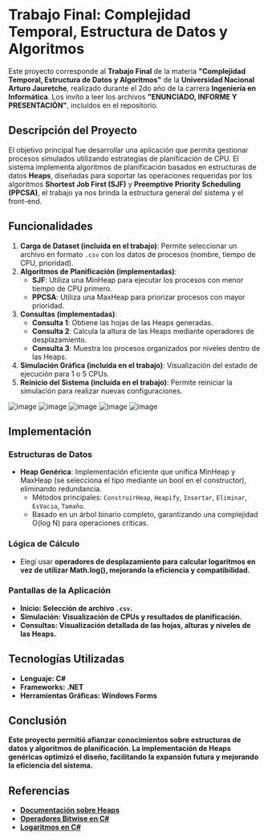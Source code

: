# Trabajo Final: Complejidad Temporal, Estructura de Datos y Algoritmos

Este proyecto corresponde al **Trabajo Final** de la materia **"Complejidad Temporal, Estructura de Datos y Algoritmos"** de la **Universidad Nacional Arturo Jauretche**, realizado durante el 2do año de la carrera **Ingeniería en Informática**. Los invito a leer los archivos **"ENUNCIADO, INFORME Y PRESENTACIÓN"**, incluídos en el repositorio.

## Descripción del Proyecto
El objetivo principal fue desarrollar una aplicación que permita gestionar procesos simulados utilizando estrategias de planificación de CPU. El sistema implementa algoritmos de planificación basados en estructuras de datos **Heaps**, diseñadas para soportar las operaciones requeridas por los algoritmos **Shortest Job First (SJF)** y **Preemptive Priority Scheduling (PPCSA)**, el trabajo ya nos brinda la estructura general del sistema y el front-end.

## Funcionalidades

1. **Carga de Dataset (incluída en el trabajo)**: Permite seleccionar un archivo en formato `.csv` con los datos de procesos (nombre, tiempo de CPU, prioridad).  
2. **Algoritmos de Planificación (implementadas)**:
   - **SJF**: Utiliza una MinHeap para ejecutar los procesos con menor tiempo de CPU primero.
   - **PPCSA**: Utiliza una MaxHeap para priorizar procesos con mayor prioridad.
3. **Consultas (implementadas)**:
   - **Consulta 1**: Obtiene las hojas de las Heaps generadas.
   - **Consulta 2**: Calcula la altura de las Heaps mediante operadores de desplazamiento.
   - **Consulta 3**: Muestra los procesos organizados por niveles dentro de las Heaps.
4. **Simulación Gráfica (incluída en el trabajo)**: Visualización del estado de ejecución para 1 o 5 CPUs.
5. **Reinicio del Sistema (incluída en el trabajo)**: Permite reiniciar la simulación para realizar nuevas configuraciones.

![image](https://github.com/user-attachments/assets/0fb10218-413a-4a03-82cb-f7716adbc060)
![image](https://github.com/user-attachments/assets/687c197e-8d14-422d-9869-a72d290744b9)
![image](https://github.com/user-attachments/assets/f6b22328-97ae-49b7-829e-44ba5385b947)
![image](https://github.com/user-attachments/assets/1a3d9321-b73e-4c4c-be2a-372ec3c909e7)
![image](https://github.com/user-attachments/assets/48b44f30-1c41-4e11-ab41-c3ef023a31da)


## Implementación
### Estructuras de Datos
- **Heap Genérica**: Implementación eficiente que unifica MinHeap y MaxHeap (se selecciona el tipo mediante un bool en el constructor), eliminando redundancia. 
  - Métodos principales: `ConstruirHeap`, `Heapify`, `Insertar`, `Eliminar`, `EsVacia`, `Tamaño`.
  - Basado en un árbol binario completo, garantizando una complejidad O(log N) para operaciones críticas.

### Lógica de Cálculo
   - Elegí usar <strong>operadores de desplazamiento<strong> para calcular logaritmos en vez de utilizar Math.log(), mejorando la eficiencia y compatibilidad.

### Pantallas de la Aplicación
- **Inicio**: Selección de archivo `.csv`.
- **Simulación**: Visualización de CPUs y resultados de planificación.
- **Consultas**: Visualización detallada de las hojas, alturas y niveles de las Heaps.

## Tecnologías Utilizadas
- **Lenguaje**: C#  
- **Frameworks**: .NET  
- **Herramientas Gráficas**: Windows Forms

## Conclusión
Este proyecto permitió afianzar conocimientos sobre estructuras de datos y algoritmos de planificación. La implementación de Heaps genéricas optimizó el diseño, facilitando la expansión futura y mejorando la eficiencia del sistema.

## Referencias
- [Documentación sobre Heaps](https://publish.obsidian.md/algoritmos/Estructuras+de+datos/Heap)
- [Operadores Bitwise en C#](https://learn.microsoft.com/en-us/cpp/cpp/left-shift-and-right-shift-operators-input-and-output?view=msvc-170)
- [Logaritmos en C#](https://learn.microsoft.com/en-us/dotnet/api/system.math.log2?view=net-8.0)
